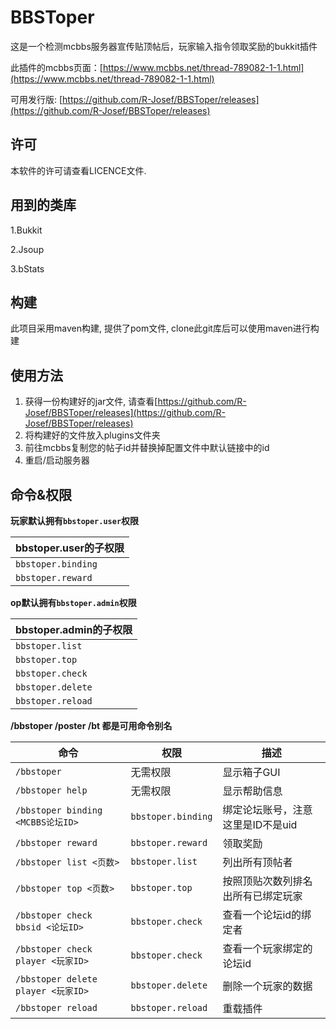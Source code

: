 # BBSToper

这是一个检测mcbbs服务器宣传贴顶帖后，玩家输入指令领取奖励的bukkit插件

此插件的mcbbs页面：[https://www.mcbbs.net/thread-789082-1-1.html](https://www.mcbbs.net/thread-789082-1-1.html)

可用发行版: [https://github.com/R-Josef/BBSToper/releases](https://github.com/R-Josef/BBSToper/releases)

## 许可

本软件的许可请查看LICENCE文件.

## 用到的类库

1.Bukkit

2.Jsoup

3.bStats

## 构建

此项目采用maven构建, 提供了pom文件, clone此git库后可以使用maven进行构建

## 使用方法

1. 获得一份构建好的jar文件, 请查看[https://github.com/R-Josef/BBSToper/releases](https://github.com/R-Josef/BBSToper/releases)
2. 将构建好的文件放入plugins文件夹
3. 前往mcbbs复制您的帖子id并替换掉配置文件中默认链接中的id
4. 重启/启动服务器

## 命令&权限

**玩家默认拥有`bbstoper.user`权限**

| **bbstoper.user的子权限** |
| ------------------------- |
| `bbstoper.binding`        |
| `bbstoper.reward`         |

**op默认拥有`bbstoper.admin`权限**

| **bbstoper.admin的子权限** |
| -------------------------- |
| `bbstoper.list`            |
| `bbstoper.top`             |
| `bbstoper.check`           |
| `bbstoper.delete`          |
| `bbstoper.reload`          |

**/bbstoper /poster /bt 都是可用命令别名**

| 命令                               | 权限               | 描述                               |
| ---------------------------------- | ------------------ | ---------------------------------- |
| `/bbstoper`                        | 无需权限           | 显示箱子GUI                        |
| `/bbstoper help`                   | 无需权限           | 显示帮助信息                       |
| `/bbstoper binding <MCBBS论坛ID>`  | `bbstoper.binding` | 绑定论坛账号，注意这里是ID不是uid  |
| `/bbstoper reward`                 | `bbstoper.reward`  | 领取奖励                           |
| `/bbstoper list <页数>`            | `bbstoper.list`    | 列出所有顶帖者                     |
| `/bbstoper top <页数>`             | `bbstoper.top`     | 按照顶贴次数列排名出所有已绑定玩家 |
| `/bbstoper check bbsid <论坛ID>`   | `bbstoper.check`   | 查看一个论坛id的绑定者             |
| `/bbstoper check player <玩家ID>`  | `bbstoper.check`   | 查看一个玩家绑定的论坛id           |
| `/bbstoper delete player <玩家ID>` | `bbstoper.delete`  | 删除一个玩家的数据                 |
| `/bbstoper reload`                 | `bbstoper.reload`  | 重载插件                           |

